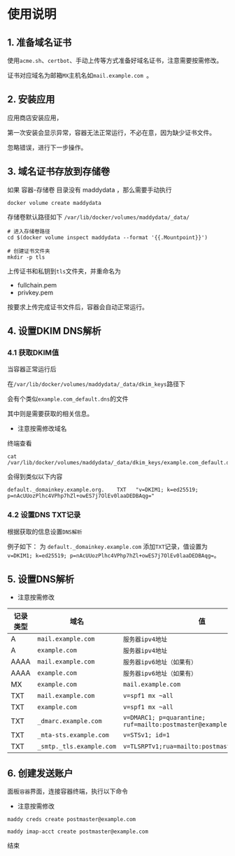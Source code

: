 # 使用说明

## 1. 准备域名证书
使用`acme.sh`、`certbot`、手动上传等方式准备好域名证书，注意需要按需修改。

证书对应域名为邮箱`MX`主机名如`mail.example.com `。

## 2. 安装应用

应用商店安装应用，

第一次安装会显示异常，容器无法正常运行，不必在意，因为缺少证书文件。

忽略错误，进行下一步操作。


## 3. 域名证书存放到存储卷

如果 容器-存储卷 目录没有  maddydata ，那么需要手动执行 
```
docker volume create maddydata 
```

存储卷默认路径如下
`/var/lib/docker/volumes/maddydata/_data/`

```
# 进入存储卷路径
cd $(docker volume inspect maddydata --format '{{.Mountpoint}}')

# 创建证书文件夹
mkdir -p tls
```
上传证书和私钥到`tls`文件夹，并重命名为
- fullchain.pem
- privkey.pem

按要求上传完成证书文件后，容器会自动正常运行。

## 4. 设置DKIM DNS解析
### 4.1 获取DKIM值

当容器正常运行后

在`/var/lib/docker/volumes/maddydata/_data/dkim_keys`路径下

会有个类似`example.com_default.dns`的文件

其中则是需要获取的相关信息。

- 注意按需修改域名

终端查看
```
cat /var/lib/docker/volumes/maddydata/_data/dkim_keys/example.com_default.dns 
```

会得到类似以下内容
```
default._domainkey.example.org.    TXT   "v=DKIM1; k=ed25519; p=nAcUUozPlhc4VPhp7hZl+owES7j7OlEv0laaDEDBAqg="
```

### 4.2 设置DNS TXT记录

根据获取的信息设置`DNS解析`

例子如下：
为 `default._domainkey.example.com` 添加`TXT`记录，值设置为`v=DKIM1; k=ed25519; p=nAcUUozPlhc4VPhp7hZl+owES7j7OlEv0laaDEDBAqg=`。

## 5. 设置DNS解析

- 注意按需修改

| 记录类型 | 域名  | 值   |
| --- | --- | --- |
| A   | `mail.example.com` | `服务器ipv4地址` |
| A   | `example.com` | `服务器ipv4地址` |
| AAAA | `mail.example.com` | `服务器ipv6地址（如果有）` |
| AAAA | `example.com` | `服务器ipv6地址（如果有）` |
| MX  | `example.com` | `mail.example.com` |
| TXT | `mail.example.com` | `v=spf1 mx ~all` |
| TXT | `example.com` | `v=spf1 mx ~all` |
| TXT | `_dmarc.example.com` | `v=DMARC1; p=quarantine; ruf=mailto:postmaster@example.com` |
| TXT | `_mta-sts.example.com` | `v=STSv1; id=1` |
| TXT | `_smtp._tls.example.com` | `v=TLSRPTv1;rua=mailto:postmaster@example.com` |

## 6. 创建发送账户

面板`容器`界面，连接容器终端，执行以下命令

- 注意按需修改

```
maddy creds create postmaster@example.com

maddy imap-acct create postmaster@example.com 
```
结束
